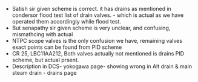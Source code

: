 - Satish sir given scheme is correct. it has drains as mentioned in condersor flood test list of drain valves. - which is actual as we have operated them accordingly while flood test.
- But senapathy sir given scheme is very unclear, and confusing, mismathcing with actual
- NTPC scope valves is the only confusion we have, remaining valves exact points can be found from PID scheme
- CR 25, LBC11AA212, Both valves actually not mentioned is drains PID scheme, but actual prsent.
- Description in DCS- yokogawa page- showing wrong in Alt drain & main steam drain - drains page